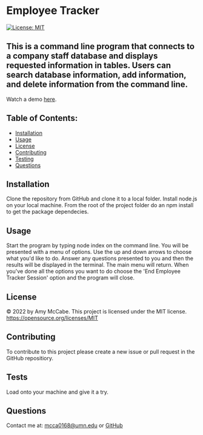 # Employee Tracker
[![License: MIT](https://img.shields.io/badge/License-MIT-yellow.svg)](https://opensource.org/licenses/MIT)
## This is a command line program that connects to a company staff database and displays requested information in tables. Users can search database information, add information, and delete information from the command line. 

Watch a demo [here](https://drive.google.com/file/d/1Ng-i0209suUOmBlQsLFBNULnZQR58xyG/view?usp=sharing).

## Table of Contents:
- [Installation](#installation)
- [Usage](#usage)
- [License](#license)
- [Contributing](#contributing)
- [Testing](#tests)
- [Questions](#questions)
## Installation 
Clone the repository from GitHub and clone it to a local folder. Install node.js on your local machine. From the root of the project folder do an npm install to get the package dependecies.  
## Usage 
Start the program by typing node index on the command line. You will be presented with a menu of options. Use the up and down arrows to choose what you'd like to do. Answer any questions presented to you and then the results will be displayed in the terminal. The main menu will return. When you've done all the options you want to do choose the 'End Employee Tracker Session' option and the program will close.
## License 
&copy; 2022 by Amy McCabe. 
This project is licensed under the MIT license.
https://opensource.org/licenses/MIT  
## Contributing 
To contribute to this project please create a new issue or pull request in the GitHub repositiory. 
## Tests 
Load onto your machine and give it a try.
## Questions 
Contact me at: [mcca0168@umn.edu](mailto:mcca0168@umn.edu) or [GitHub](https://github.com/McAmy2001/)
